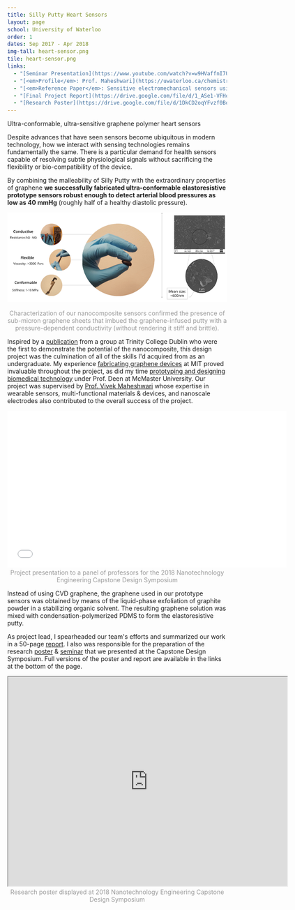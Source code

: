 ```yaml
---
title: Silly Putty Heart Sensors
layout: page
school: University of Waterloo
order: 1
dates: Sep 2017 - Apr 2018
img-tall: heart-sensor.png
tile: heart-sensor.png
links:
  - "[Seminar Presentation](https://www.youtube.com/watch?v=w9HVaffnI7U)"
  - "[<em>Profile</em>: Prof. Maheshwari](https://uwaterloo.ca/chemistry/people-profiles/vivek-maheshwari)"
  - "[<em>Reference Paper</em>: Sensitive electromechanical sensors using viscoelastic graphene-polymer nanocomposites](http://science.sciencemag.org/content/354/6317/1257)"
  - "[Final Project Report](https://drive.google.com/file/d/1_ASe1-VFHos_GEW2bCAP4BygaYnB7fmK/view)"
  - "[Research Poster](https://drive.google.com/file/d/1DkCD2oqYFvzf0BqwaTBsedLkBu5OIjoM/view?usp=sharing)"
---
```


<div class="intro uw">Ultra-conformable, ultra-sensitive graphene polymer heart sensors</div>

Despite advances that have seen sensors become ubiquitous in modern technology, how we interact with sensing technologies remains fundamentally the same. There is a particular demand for health sensors capable of resolving subtle physiological signals without sacrificing the flexibility or bio-compatibility of the device.

By combining the malleability of Silly Putty with the extraordinary properties of graphene <b>we successfully fabricated ultra-conformable elastoresistive prototype sensors robust enough to detect arterial blood pressures as low as 40 mmHg</b> (roughly half of a healthy diastolic pressure).

![Research Poster](images/sensor.png)
<div style="color:#999;text-align: center;">Characterization of our nanocomposite sensors confirmed the presence of sub-micron graphene sheets that imbued the graphene-infused putty with a pressure-dependent conductivity (without rendering it stiff and brittle).</div>

Inspired by a <a href="http://science.sciencemag.org/content/354/6317/1257">publication</a> from a group at Trinity College Dublin who were the first to demonstrate the potential of the nanocomposite, this design project was the culmination of all of the skills I'd acquired from as an undergraduate. My experience <a href="/graphene">fabricating graphene devices</a> at <span class="mit">MIT</span> proved invaluable throughout the project, as did my time <a href="/ecg">prototyping and designing biomedical technology</a> under Prof. Deen at <span class="mc">McMaster University</span>. Our project was supervised by <a href="https://uwaterloo.ca/chemistry/people-profiles/vivek-maheshwari">Prof. Vivek Maheshwari</a> whose expertise in wearable sensors, multi-functional materials & devices, and nanoscale electrodes also contributed to the overall success of the project.


<iframe width="640" height="360" src="//www.youtube-nocookie.com/embed/w9HVaffnI7U?rel=0&showinfo=0" frameborder="0" allowfullscreen></iframe>
<div style="color:#999;text-align: center;">Project presentation to a panel of professors for the 2018 Nanotechnology Engineering Capstone Design Symposium</div>



Instead of using CVD graphene, the graphene used in our prototype sensors was obtained by means of the liquid-phase exfoliation of graphite powder in a stabilizing organic solvent. The resulting graphene solution was mixed with condensation-polymerized PDMS to form the elastoresistive putty.

As project lead, I spearheaded our team's efforts and summarized our work in a 50-page <a href="https://drive.google.com/file/d/1_ASe1-VFHos_GEW2bCAP4BygaYnB7fmK/view" >report</a>. I also was responsible for the preparation of the research <a href="https://drive.google.com/file/d/1DkCD2oqYFvzf0BqwaTBsedLkBu5OIjoM/view?usp=sharing">poster</a> & <a href="https://www.youtube.com/watch?v=w9HVaffnI7U">seminar</a> that we presented at the Capstone Design Symposium. Full versions of the poster and report are available in the links at the bottom of the page.

<iframe src="https://drive.google.com/file/d/1DkCD2oqYFvzf0BqwaTBsedLkBu5OIjoM/preview" width="640" height="480"></iframe>
<div style="color:#999;text-align: center;">Research poster displayed at 2018 Nanotechnology Engineering Capstone Design Symposium</div>




